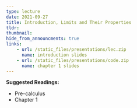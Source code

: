 ```yaml
---
type: lecture
date: 2021-09-27
title: Introduction, Limits and Their Properties
tldr: 
thumbnail: 
hide_from_announcments: true
links: 
    - url: /static_files/presentations/lec.zip
      name: introduction slides
    - url: /static_files/presentations/code.zip
      name: chapter 1 slides
---
```

**Suggested Readings:**
- Pre-calculus
- Chapter 1
